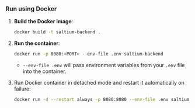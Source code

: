 ### Run using Docker
1. **Build the Docker image**:
   ```bash
   docker build -t saltium-backend .
   ```

2. **Run the container**:
   ```bash
   docker run -p 8080:<PORT> --env-file .env saltium-backend
   ```
   - `--env-file .env` will pass environment variables from your `.env` file into the container.

3. Run Docker container in detached mode and restart it automatically on failure:
   ```bash
   docker run -d --restart always -p 8080:8080 --env-file .env saltium-backend
   ```